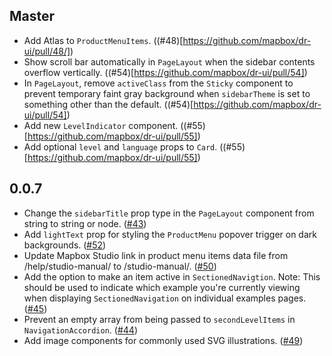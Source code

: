 ## Master

- Add Atlas to `ProductMenuItems`. ((#48)[https://github.com/mapbox/dr-ui/pull/48/])
- Show scroll bar automatically in `PageLayout` when the sidebar contents overflow vertically. ((#54)[https://github.com/mapbox/dr-ui/pull/54])
- In `PageLayout`, remove `activeClass` from the `Sticky` component to prevent temporary faint gray background when `sidebarTheme` is set to something other than the default. ((#54)[https://github.com/mapbox/dr-ui/pull/54])
- Add new `LevelIndicator` component. ((#55)[https://github.com/mapbox/dr-ui/pull/55])
- Add optional `level` and `language` props to `Card`. ((#55)[https://github.com/mapbox/dr-ui/pull/55])

## 0.0.7

- Change the `sidebarTitle` prop type in the `PageLayout` component from string to string or node. ([#43](https://github.com/mapbox/dr-ui/pull/43))
- Add `lightText` prop for styling the `ProductMenu` popover trigger on dark backgrounds. ([#52](https://github.com/mapbox/dr-ui/pull/52))
- Update Mapbox Studio link in product menu items data file from /help/studio-manual/ to /studio-manual/. ([#50](https://github.com/mapbox/dr-ui/pull/50))
- Add the option to make an item active in `SectionedNavigtion`. Note: This should be used to indicate which example you're currently viewing when displaying `SectionedNavigation` on individual examples pages. ([#45](https://github.com/mapbox/dr-ui/pull/45))
- Prevent an empty array from being passed to `secondLevelItems` in `NavigationAccordion`. ([#44](https://github.com/mapbox/dr-ui/pull/44))
- Add image components for commonly used SVG illustrations. ([#49](https://github.com/mapbox/dr-ui/pull/49))

